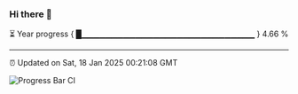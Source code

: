 ### Hi there 👋

⏳ Year progress { █▁▁▁▁▁▁▁▁▁▁▁▁▁▁▁▁▁▁▁▁▁▁▁▁▁▁▁▁▁ } 4.66 %

---

⏰ Updated on Sat, 18 Jan 2025 00:21:08 GMT

![Progress Bar CI](https://github.com/liununu/liununu/workflows/Progress%20Bar%20CI/badge.svg)
